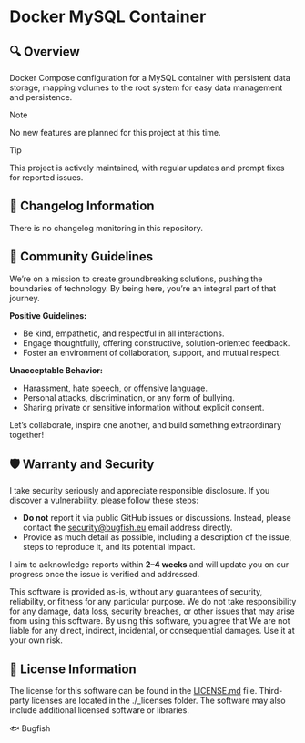 # Docker MySQL Container

## 🔍 Overview

Docker Compose configuration for a MySQL container with persistent data storage, mapping volumes to the root system for easy data management and persistence.

> [!NOTE]
> No new features are planned for this project at this time.

> [!TIP]
> This project is actively maintained, with regular updates and prompt fixes for reported issues.

## 📑 Changelog Information

There is no changelog monitoring in this repository.

## 🤝 Community Guidelines

We’re on a mission to create groundbreaking solutions, pushing the boundaries of technology. By being here, you’re an integral part of that journey. 

**Positive Guidelines:**
- Be kind, empathetic, and respectful in all interactions.
- Engage thoughtfully, offering constructive, solution-oriented feedback.
- Foster an environment of collaboration, support, and mutual respect.

**Unacceptable Behavior:**
- Harassment, hate speech, or offensive language.
- Personal attacks, discrimination, or any form of bullying.
- Sharing private or sensitive information without explicit consent.

Let’s collaborate, inspire one another, and build something extraordinary together!

## 🛡️ Warranty and Security

I take security seriously and appreciate responsible disclosure. If you discover a vulnerability, please follow these steps:

- **Do not** report it via public GitHub issues or discussions. Instead, please contact the [security@bugfish.eu](mailto:security@bugfish.eu) email address directly.   
- Provide as much detail as possible, including a description of the issue, steps to reproduce it, and its potential impact.  

I aim to acknowledge reports within **2–4 weeks** and will update you on our progress once the issue is verified and addressed.

This software is provided as-is, without any guarantees of security, reliability, or fitness for any particular purpose. We do not take responsibility for any damage, data loss, security breaches, or other issues that may arise from using this software. By using this software, you agree that We are not liable for any direct, indirect, incidental, or consequential damages. Use it at your own risk.

## 📜 License Information

The license for this software can be found in the [LICENSE.md](LICENSE.md) file. Third-party licenses are located in the ./_licenses folder. The software may also include additional licensed software or libraries.

🐟 Bugfish 
